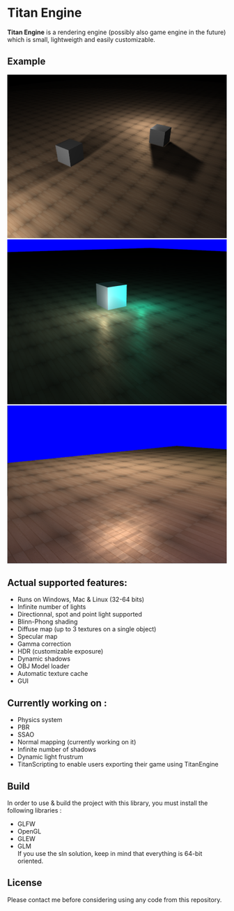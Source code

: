 # Titan Engine

**Titan Engine** is a rendering engine (possibly also game engine in the future) which is small, lightweigth and easily customizable.

## Example
![Example](example3.png "Example of actual titan rendering")
![Example](example2.png "Example of actual titan rendering")
![Example](example.png "Example of actual titan rendering")

## Actual supported features:
- Runs on Windows, Mac & Linux (32-64 bits)
- Infinite number of lights
- Directionnal, spot and point light supported
- Blinn-Phong shading
- Diffuse map (up to 3 textures on a single object)
- Specular map
- Gamma correction
- HDR (customizable exposure)
- Dynamic shadows
- OBJ Model loader
- Automatic texture cache
- GUI

## Currently working on :
- Physics system
- PBR
- SSAO
- Normal mapping (currently working on it)
- Infinite number of shadows
- Dynamic light frustrum
- TitanScripting to enable users exporting their game using TitanEngine

## Build
In order to use & build the project with this library, you must install the following libraries :
- GLFW
- OpenGL
- GLEW
- GLM </br>
If you use the sln solution, keep in mind that everything is 64-bit oriented.

## License
Please contact me before considering using any code from this repository.
